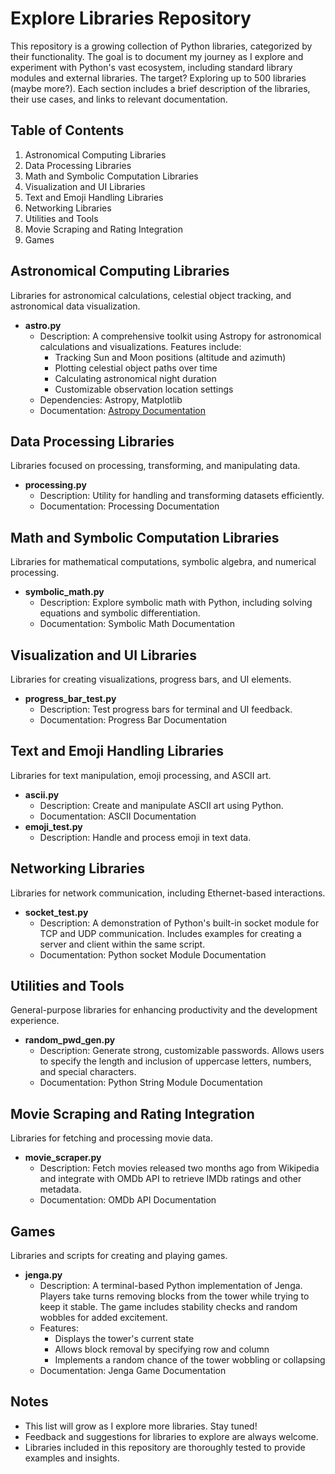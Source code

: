 # Explore Libraries Repository

This repository is a growing collection of Python libraries, categorized by their functionality. The goal is to document my journey as I explore and experiment with Python's vast ecosystem, including standard library modules and external libraries. The target? Exploring up to 500 libraries (maybe more?). Each section includes a brief description of the libraries, their use cases, and links to relevant documentation.

## Table of Contents
1. Astronomical Computing Libraries
2. Data Processing Libraries
3. Math and Symbolic Computation Libraries
4. Visualization and UI Libraries
5. Text and Emoji Handling Libraries
6. Networking Libraries
7. Utilities and Tools
8. Movie Scraping and Rating Integration
9. Games

## Astronomical Computing Libraries
Libraries for astronomical calculations, celestial object tracking, and astronomical data visualization.

- **astro.py**
  - Description: A comprehensive toolkit using Astropy for astronomical calculations and visualizations. Features include:
    - Tracking Sun and Moon positions (altitude and azimuth)
    - Plotting celestial object paths over time
    - Calculating astronomical night duration
    - Customizable observation location settings
  - Dependencies: Astropy, Matplotlib
  - Documentation: [Astropy Documentation](https://docs.astropy.org/)

## Data Processing Libraries
Libraries focused on processing, transforming, and manipulating data.

- **processing.py**
  - Description: Utility for handling and transforming datasets efficiently.
  - Documentation: Processing Documentation

## Math and Symbolic Computation Libraries
Libraries for mathematical computations, symbolic algebra, and numerical processing.

- **symbolic_math.py**
  - Description: Explore symbolic math with Python, including solving equations and symbolic differentiation.
  - Documentation: Symbolic Math Documentation

## Visualization and UI Libraries
Libraries for creating visualizations, progress bars, and UI elements.

- **progress_bar_test.py**
  - Description: Test progress bars for terminal and UI feedback.
  - Documentation: Progress Bar Documentation

## Text and Emoji Handling Libraries
Libraries for text manipulation, emoji processing, and ASCII art.

- **ascii.py**
  - Description: Create and manipulate ASCII art using Python.
  - Documentation: ASCII Documentation
- **emoji_test.py**
  - Description: Handle and process emoji in text data.

## Networking Libraries
Libraries for network communication, including Ethernet-based interactions.

- **socket_test.py**
  - Description: A demonstration of Python's built-in socket module for TCP and UDP communication. Includes examples for creating a server and client within the same script.
  - Documentation: Python socket Module Documentation

## Utilities and Tools
General-purpose libraries for enhancing productivity and the development experience.

- **random_pwd_gen.py**
  - Description: Generate strong, customizable passwords. Allows users to specify the length and inclusion of uppercase letters, numbers, and special characters.
  - Documentation: Python String Module Documentation

## Movie Scraping and Rating Integration
Libraries for fetching and processing movie data.

- **movie_scraper.py**
  - Description: Fetch movies released two months ago from Wikipedia and integrate with OMDb API to retrieve IMDb ratings and other metadata.
  - Documentation: OMDb API Documentation

## Games
Libraries and scripts for creating and playing games.

- **jenga.py**
  - Description: A terminal-based Python implementation of Jenga. Players take turns removing blocks from the tower while trying to keep it stable. The game includes stability checks and random wobbles for added excitement.
  - Features:
    - Displays the tower's current state
    - Allows block removal by specifying row and column
    - Implements a random chance of the tower wobbling or collapsing
  - Documentation: Jenga Game Documentation

## Notes
- This list will grow as I explore more libraries. Stay tuned!
- Feedback and suggestions for libraries to explore are always welcome.
- Libraries included in this repository are thoroughly tested to provide examples and insights.
